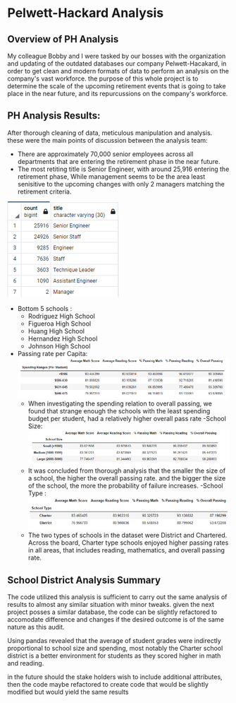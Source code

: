 # Pelwett-Hackard Analysis

## Overview of PH Analysis
My colleague Bobby and I were tasked by our bosses with the organization and updating of the outdated databases our company Pelwett-Hacakard, in order to get clean and modern formats of data to perform an analysis on the company's vast workforce. the purpose of this whole project is to determine the scale of the upcoming retirement events that is going to take place in the near future, and its repurcussions on the company's workforce.

## PH Analysis Results:
After thorough cleaning of data, meticulous manipulation and analysis. these were the main points of discussion between the analysis team:
- There are approximately 70,000 senior employees across all departments that are entering the retirement phase in the near future.
- The most retiting title is Senior Engineer, with around 25,916 entering the retirement phase, While management seems to be the area least senisitive to the upcoming changes with only 2 managers matching the retirement criteria.
  
![Titles_Count](https://github.com/A-Mossa/Pewlett-Hackard-Analysis/blob/main/titlescount.png)

- Bottom 5 schools :
  - Rodriguez High School
  - Figueroa High School
  - Huang High School	
  - Hernandez High School	
  - Johnson High School	
- Passing rate per Capita:
![PassPerCapita](https://github.com/A-Mossa/School_District_Analysis/blob/main/SDAImages/SchoolSpend.png)
  - When investigating the spending relation to overall passing, we found that strange enough the schools with the least spending budget per student, had a relatively higher overall pass rate
-School Size:
![schoolsize](https://github.com/A-Mossa/School_District_Analysis/blob/main/SDAImages/SchoolSize.png)
  - It was concluded from thorough analysis that the smaller the size of a school, the higher the overall passing rate. and the bigger the size of the school, the more the probability of failure increases.
-School Type :
![schooltype](https://github.com/A-Mossa/School_District_Analysis/blob/main/SDAImages/Schooltype.png)
  - The two types of schools in the dataset were District and Chartered. Across the board, Charter type schools enjoyed higher passing rates in all areas, that includes reading, mathematics, and overall passing rate.

## School District Analysis Summary
The code utilized this analysis is sufficient to carry out the same analysis of results to almost any similar situation with minor tweaks.
given the next project posses a similar database, the code can be slightly refactored to accomodate difference and changes if the desired outcome is of the same nature as this audit.

Using pandas revealed that the average of student grades were indirectly proportional to school size and spending, most notably the Charter school district is a better environment for students as they scored higher in math and reading.

in the future should the stake holders wish to include additional attributes, then the code maybe refactored to create code that would be slightly modified but would yield the same results
